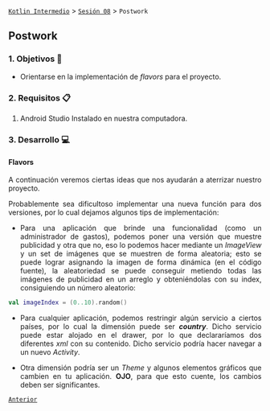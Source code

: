 [`Kotlin Intermedio`](../../Readme.md) > [`Sesión 08`](../Readme.md) > `Postwork`

## Postwork

<div style="text-align: justify;">

### 1. Objetivos :dart:

- Orientarse en la implementación de _flavors_ para el proyecto.

### 2. Requisitos :clipboard:

1. Android Studio Instalado en nuestra computadora.


### 3. Desarrollo :computer:

#### Flavors

A continuación veremos ciertas ideas que nos ayudarán a aterrizar nuestro proyecto.

Probablemente sea dificultoso implementar una nueva función para dos versiones, por lo cual dejamos algunos tips de implementación:

* Para una aplicación que brinde una funcionalidad (como un administrador de gastos), podemos poner una versión que muestre publicidad y otra que no, eso lo podemos hacer mediante un _ImageView_ y un set de imágenes que se muestren de forma aleatoria; esto se puede lograr asignando la imagen de forma dinámica (en el código fuente), la aleatoriedad se puede conseguir metiendo todas las imágenes de publicidad en un arreglo y obteniéndolas con su index, consiguiendo un número aleatorio:

``` kotlin
val imageIndex = (0..10).random()
```

* Para cualquier aplicación, podemos restringir algún servicio a ciertos países, por lo cual la dimensión puede ser ___country___. Dicho servicio puede estar alojado en el drawer, por lo que declararíamos dos diferentes _xml_ con su contenido. Dicho servicio podría hacer navegar a  un nuevo _Activity_.

* Otra dimensión podría ser un _Theme_ y algunos elementos gráficos que cambien en tu aplicación. __OJO__, para que esto cuente, los cambios deben ser significantes.




[`Anterior`](../Proyecto/Readme.md)

</div>
